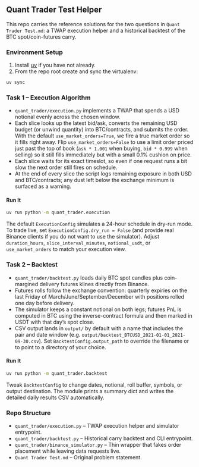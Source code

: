 ## Quant Trader Test Helper

This repo carries the reference solutions for the two questions in `Quant Trader Test.md`: a TWAP execution helper and a historical backtest of the BTC spot/coin-futures carry.

### Environment Setup

1. Install [uv](https://docs.astral.sh/uv/getting-started/installation/) if you have not already.
2. From the repo root create and sync the virtualenv:

```bash
uv sync
```

### Task 1 – Execution Algorithm

- `quant_trader/execution.py` implements a TWAP that spends a USD notional evenly across the chosen window.
- Each slice looks up the latest bid/ask, converts the remaining USD budget (or unwind quantity) into BTC/contracts, and submits the order. With the default `use_market_orders=True`, we fire a true market order so it fills right away. Flip `use_market_orders=False` to use a limit order priced just past the top of book (`ask * 1.001` when buying, `bid * 0.999` when selling) so it still fills immediately but with a small 0.1% cushion on price.
- Each slice waits for its exact timeslot, so even if one request runs a bit slow the next order still fires on schedule.
- At the end of every slice the script logs remaining exposure in both USD and BTC/contracts; any dust left below the exchange minimum is surfaced as a warning.

#### Run It

```bash
uv run python -m quant_trader.execution
```

The default `ExecutionConfig` simulates a 24-hour schedule in dry-run mode. To trade live, set `ExecutionConfig.dry_run = False` (and provide real Binance clients if you do not want to use the simulator). Adjust `duration_hours`, `slice_interval_minutes`, `notional_usdt`, or `use_market_orders` to match your execution view.

### Task 2 – Backtest

- `quant_trader/backtest.py` loads daily BTC spot candles plus coin-margined delivery futures klines directly from Binance.
- Futures rolls follow the exchange convention: quarterly expiries on the last Friday of March/June/September/December with positions rolled one day before delivery.
- The simulator keeps a constant notional on both legs; futures PnL is computed in BTC using the inverse-contract formula and then marked in USDT with that day’s spot close.
- CSV output lands in `output/` by default with a name that includes the pair and date window (e.g. `output/backtest_BTCUSD_2021-01-01_2021-09-30.csv`). Set `BacktestConfig.output_path` to override the filename or to point to a directory of your choice.

#### Run It

```bash
uv run python -m quant_trader.backtest
```

Tweak `BacktestConfig` to change dates, notional, roll buffer, symbols, or output destination. The module prints a summary dict and writes the detailed daily results CSV automatically.

### Repo Structure

- `quant_trader/execution.py` – TWAP execution helper and simulator entrypoint.
- `quant_trader/backtest.py` – Historical carry backtest and CLI entrypoint.
- `quant_trader/binance_simulator.py` – Thin wrapper that fakes order placement while leaving data requests live.
- `Quant Trader Test.md` – Original problem statement.
